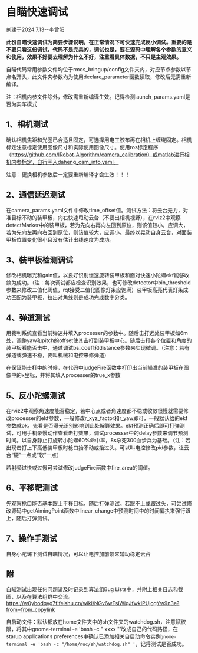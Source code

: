 # 自瞄快速调试

 创建于2024.7.13--李曾阳

**此份自瞄快速调试为简要步骤说明，在正常情况下可快速完成反小调试。重要的是不要只看这份调试，代码不是完美的，调试也是，要在源码中理解各个参数的意义和使用，效果不好要去理解为什么不好，注重看具体数据，不只是主观效果。**

自瞄代码常用参数文件均位于rmos_bringup/config文件夹内，对应节点参数以节点名开头，此文件夹参数均为使用declare_parameter函数读取，修改后无需重新编译。

注：相机内参文件除外，修改需重新编译生效。记得检测launch_params.yaml是否为实车模式

## 1、相机测试

确认相机焦距和光圈已合适且固定，可选择用电工胶布再在相机上缠绕固定。相机标定注意标定使用图像尺寸和实际使用图像尺寸。使用ros标定程序（https://github.com/IRobot-Algorithm/camera_calibration）或matlab进行相机内参标定，自行写入daheng_cam_info.yaml。

注意：更换相机参数后一定要重新编译才会生效！！！

## 2、通信延迟测试

在camera_params.yaml文件中修改time_offset值。测试方法：将云台无力，对准目标不动的装甲板，向右快速甩动云台（不要出相机视野），在rviz2中观察detectMarker中的装甲板，若为先向右再向左回到原位，则该值较小，应调大，若为先向左再向右回到原位，则该值较大，应调小。最终以晃动自身云台，对面装甲板位置变化很小且没有估计出线速度为成功。

## 3、装甲板检测调试

修改相机曝光和gain值，以良好识别慢速旋转装甲板和面对快速小陀螺ekf能够收敛为成功。（注：每次调试都应检查识别效果，也可修改detector中bin_threshold参数来修改二值化阈值，rqt接受二值化图像灯条应饱满）装甲板高亮代表灯条成功匹配为装甲板，拉出对角线则是成功完成数字分类。

## 4、弹道测试

用裁判系统查看当前弹速并填入processer的参数中。随后击打远处装甲板如6m处，调整yaw和pitch的offset使其击打到装甲板中心。随后击打各个位置和角度的装甲板看能否击中，通过调试bs_coeff和distance参数来实现微调。（注意：若有弹道或弹速不稳，要叫机械和电控来修弹道）

在保证能击打中的时候，在代码中judgeFire函数中打印出当前瞄准的装甲板在图像中的x坐标，并将其填入processer的true_x参数

## 5、反小陀螺测试

在rviz2中观察角速度能否稳定，若中心点或者角速度都不稳或收敛很慢就需要修改processer的ekf参数，一般修改r_xyz_factor和r_yaw即可，一般默认给的ekf参数就ok，先看是否曝光识别影响到此处解算效果。ekf预测正确后即可打弹测试，可用手机录慢动作查看击打效果，调试processer中的delay参数来调节预测时间。以自身静止打旋转小陀螺60%命中率，8s杀死300血步兵为基础。（注：若出现击打上下高低装甲板时枪口抬不动或抬过头。可以叫电控修改pid参数，让云台“硬”一点或“软”一点）

若射频过快或过慢可尝试修改judgeFire函数中fire_area的阈值。

## 6、平移靶测试

先观察枪口能否基本跟上平移目标，随后打弹测试。若跟不上或跟过头，可尝试修改源码中getAimingPoint函数中linear_change中预测时间中的时间偏执来强行跟上，随后打弹测试。

## 7、操作手测试

自身小陀螺下测试自瞄情况，可以让电控加前馈来辅助稳定云台

## 附

自瞄测试出现任何问题请及时记录到算法组Bug Lists中，并附上相关日志和截图，以及在算法组群中交流。https://w0ybodqyg7f.feishu.cn/wiki/NGv6wFslWiqJfwkIPUjcgYw9n3e?from=from_copylink

自启动文件：默认都放在home文件夹中的sh文件夹的watchdog.sh，注意赋权限，将其中gnome-terminal -e 'bash -c " xxxx "'改成自己的代码路径，在starup applications preferences中确认已添加相关自启动命令实例`gnome-terminal -e 'bash -c "/home/nuc/sh/watchdog.sh" '`，记得测试是否成功。

